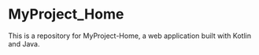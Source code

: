 # MyProject_Home
This is a repository for MyProject-Home, a web application built with Kotlin and Java.
